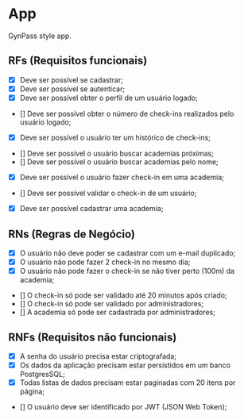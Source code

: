 # App

GynPass style app.

## RFs (Requisitos funcionais)
- [X] Deve ser possível se cadastrar;
- [X] Deve ser possível se autenticar;
- [X] Deve ser possível obter o perfil de um usuário logado;
- [] Deve ser possível obter o número de check-ins realizados pelo usuário logado;
- [X] Deve ser possível o usuário ter um histórico de check-ins;
- [] Deve ser possível o usuário buscar academias próximas;
- [] Deve ser possível o usuário buscar academias pelo nome;
- [X] Deve ser possível o usuário fazer check-in em uma academia;
- [] Deve ser possível validar o check-in de um usuário;
- [x] Deve ser possível cadastrar uma academia;

## RNs (Regras de Negócio)
- [X] O usuário não deve poder se cadastrar com um e-mail duplicado;
- [X] O usuário não pode fazer 2 check-in no mesmo dia;
- [X] O usuário não pode fazer o check-in se não tiver perto (100m) da academia;
- [] O check-in só pode ser validado até 20 minutos após criado;
- [] O check-in só pode ser validado por administradores;
- [] A academia só pode ser cadastrada por administradores;

## RNFs (Requisitos não funcionais)
- [X] A senha do usuário precisa estar criptografada;
- [X] Os dados da aplicação precisam estar persistidos em um banco PostgresSQL;
- [X] Todas listas de dados precisam estar paginadas com 20 itens por página;
- [] O usuário deve ser identificado por JWT (JSON Web Token);